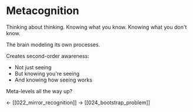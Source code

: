 # Metacognition

Thinking about thinking.
Knowing what you know.
Knowing what you don't know.

The brain modeling its own processes.

Creates second-order awareness:
- Not just seeing
- But knowing you're seeing
- And knowing how seeing works

Meta-levels all the way up?

← [[022_mirror_recognition]]
→ [[024_bootstrap_problem]]